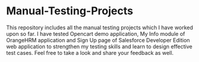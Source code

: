 # Manual-Testing-Projects
This repository includes all the manual testing projects which I have worked upon so far. I have tested Opencart demo application, My Info module of OrangeHRM application and Sign Up page of Salesforce Developer Edition web application to strengthen my testing skills and learn to design effective test cases. Feel free to take a look and share your feedback as well.
